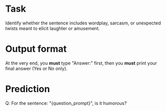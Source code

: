 # Task
Identify whether the sentence includes wordplay, sarcasm, or unexpected twists meant to elicit laughter or amusement.

# Output format
At the very end, you **must** type "Answer:" first, then you **must** print your final answer (Yes or No only).

# Prediction
Q: For the sentence: "{question_prompt}", is it humorous?